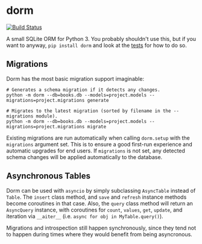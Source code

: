 # dorm

[![Build Status](https://travis-ci.org/dcwatson/dorm.svg?branch=master)](https://travis-ci.org/dcwatson/dorm)

A small SQLite ORM for Python 3. You probably shouldn't use this, but if you want to anyway, `pip install dorm`
and look at the [tests](https://github.com/dcwatson/dorm/blob/master/tests.py) for how to do so.


## Migrations

Dorm has the most basic migration support imaginable:

```
# Generates a schema migration if it detects any changes.
python -m dorm --db=books.db --models=project.models --migrations=project.migrations generate

# Migrates to the latest migration (sorted by filename in the --migrations module).
python -m dorm --db=books.db --models=project.models --migrations=project.migrations migrate
```

Existing migrations are run automatically when calling `dorm.setup` with the `migrations` argument set. This
is to ensure a good first-run experience and automatic upgrades for end users. If `migrations` is not set,
any detected schema changes will be applied automatically to the database.


## Asynchronous Tables

Dorm can be used with `asyncio` by simply subclassing `AsyncTable` instead of `Table`. The `insert` class method,
and `save` and `refresh` instance methods become coroutines in that case. Also, the `query` class method will return
an `AsyncQuery` instance, with coroutines for `count`, `values`, `get`, `update`, and iteration via `__aiter__`
(i.e. `async for obj in MyTable.query()`).

Migrations and introspection still happen synchronously, since they tend not to happen during times where they would
benefit from being asyncronous.
